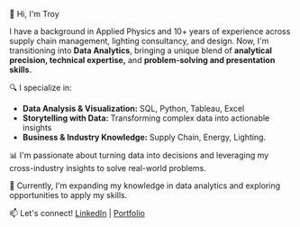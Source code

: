 👋 Hi, I'm Troy

I have a background in Applied Physics and 10+ years of experience across supply chain management, lighting consultancy, and design. 
Now, I'm transitioning into **Data Analytics**, bringing a unique blend of **analytical precision, technical expertise,** and **problem-solving and presentation skills**.

🔍 I specialize in:

- **Data Analysis & Visualization:** SQL, Python, Tableau, Excel
- **Storytelling with Data:** Transforming complex data into actionable insights
- **Business & Industry Knowledge:** Supply Chain, Energy, Lighting.

📊 I'm passionate about turning data into decisions and leveraging my cross-industry insights to solve real-world problems.

🌱 Currently, I'm expanding my knowledge in data analytics and exploring opportunities to apply my skills.

📫 Let's connect! [LinkedIn](https://www.linkedin.com/in/vacgonzalez-troy/) | [Portfolio](https://drive.google.com/file/d/1oxi40merx0O1tFh-PEO6CohGROq9hGsK/view?usp=sharing)
